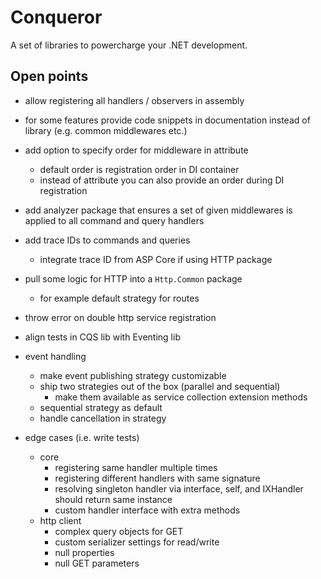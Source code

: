 # Conqueror

A set of libraries to powercharge your .NET development.

## Open points

- allow registering all handlers / observers in assembly
- for some features provide code snippets in documentation instead of library (e.g. common middlewares etc.)
- add option to specify order for middleware in attribute
  - default order is registration order in DI container
  - instead of attribute you can also provide an order during DI registration
- add analyzer package that ensures a set of given middlewares is applied to all command and query handlers
- add trace IDs to commands and queries
  - integrate trace ID from ASP Core if using HTTP package
- pull some logic for HTTP into a `Http.Common` package
  - for example default strategy for routes
- throw error on double http service registration
- align tests in CQS lib with Eventing lib
- event handling

  - make event publishing strategy customizable
  - ship two strategies out of the box (parallel and sequential)
    - make them available as service collection extension methods
  - sequential strategy as default
  - handle cancellation in strategy

- edge cases (i.e. write tests)
  - core
    - registering same handler multiple times
    - registering different handlers with same signature
    - resolving singleton handler via interface, self, and IXHandler should return same instance
    - custom handler interface with extra methods
  - http client
    - complex query objects for GET
    - custom serializer settings for read/write
    - null properties
    - null GET parameters

